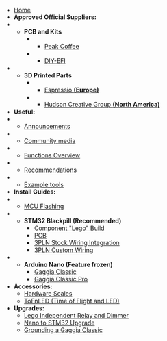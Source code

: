 * [Home](/)
* __Approved Official Suppliers:__
* - __PCB and Kits__
    * - [Peak Coffee](https://www.peakcoffee.cc/)
    * - [DIY-EFI](https://diy-efi.co.uk/product-category/gaggiuino)
* - __3D Printed Parts__
    * - [Espressio __(Europe)__](https://gaggiuino.espressio.nl/)
    * - [Hudson Creative Group __(North America)__](https://gaggiuino.hudsoncreativegroup.com/)
* __Useful:__
* - [Announcements](announcements/)
* - [Community media](community/community-media.md)
* - [Functions Overview](learning/functions-guide.md)
* - [Recommendations](learning/learning-sources.md)
* - [Example tools](learning/example-tools.md)
* __Install Guides:__
* - [MCU Flashing](guides-stm32/mcu-flashing.md)
* - __STM32 Blackpill (Recommended)__
    * [Component "Lego" Build](guides-stm32/lego-component-build-guide.md)
    * [PCB](pcb/singleboard.md)
    * [3PLN Stock Wiring Integration](guides-stm32/3pln-stock-wiring-integration.md)
    * [3PLN Custom Wiring](guides-stm32/3pln-custom-wiring.md)
* - __Arduino Nano (Feature frozen)__
    * [Gaggia Classic](guides-nano/gaggia-classic.md)
    * [Gaggia Classic Pro](guides-nano/gaggia-classic-pro-new-classic.md)
* __Accessories:__
    * [Hardware Scales](accessories/hw-scales.md)
    * [ToFnLED (Time of Flight and LED)](accessories/tofnled.md)
* __Upgrades:__
    * [Lego Independent Relay and Dimmer](guides-upgrade/lego-independent-relay-dimmer.md)
    * [Nano to STM32 Upgrade](guides-upgrade/nano-to-stm32.md)
    * [Grounding a Gaggia Classic](guides-upgrade/grounding-a-gaggia-classic.md)
